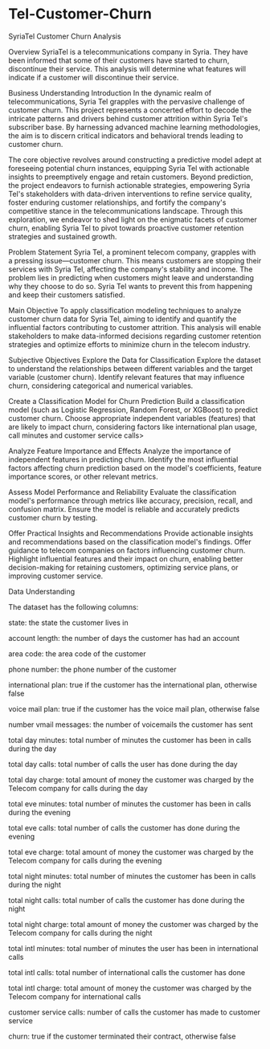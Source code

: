 # Tel-Customer-Churn

SyriaTel Customer Churn Analysis

Overview
SyriaTel is a telecommunications company in Syria. They have been informed that some of their customers have started to churn, discontinue their service. This analysis will determine what features will indicate if a customer will discontinue their service.

Business Understanding
Introduction
In the dynamic realm of telecommunications, Syria Tel grapples with the pervasive challenge of customer churn. This project represents a concerted effort to decode the intricate patterns and drivers behind customer attrition within Syria Tel's subscriber base. By harnessing advanced machine learning methodologies, the aim is to discern critical indicators and behavioral trends leading to customer churn.

The core objective revolves around constructing a predictive model adept at foreseeing potential churn instances, equipping Syria Tel with actionable insights to preemptively engage and retain customers. Beyond prediction, the project endeavors to furnish actionable strategies, empowering Syria Tel's stakeholders with data-driven interventions to refine service quality, foster enduring customer relationships, and fortify the company's competitive stance in the telecommunications landscape. Through this exploration, we endeavor to shed light on the enigmatic facets of customer churn, enabling Syria Tel to pivot towards proactive customer retention strategies and sustained growth.

Problem Statement
Syria Tel, a prominent telecom company, grapples with a pressing issue—customer churn. This means customers are stopping their services with Syria Tel, affecting the company's stability and income. The problem lies in predicting when customers might leave and understanding why they choose to do so. Syria Tel wants to prevent this from happening and keep their customers satisfied.

Main Objective
To apply classification modeling techniques to analyze customer churn data for Syria Tel, aiming to identify and quantify the influential factors contributing to customer attrition. This analysis will enable stakeholders to make data-informed decisions regarding customer retention strategies and optimize efforts to minimize churn in the telecom industry.

Subjective Objectives
Explore the Data for Classification
Explore the dataset to understand the relationships between different variables and the target variable (customer churn). Identify relevant features that may influence churn, considering categorical and numerical variables.

Create a Classification Model for Churn Prediction
Build a classification model (such as Logistic Regression, Random Forest, or XGBoost) to predict customer churn. Choose appropriate independent variables (features) that are likely to impact churn, considering factors like international plan usage, call minutes and customer service calls>

Analyze Feature Importance and Effects
Analyze the importance of independent features in predicting churn. Identify the most influential factors affecting churn prediction based on the model's coefficients, feature importance scores, or other relevant metrics.

Assess Model Performance and Reliability
Evaluate the classification model's performance through metrics like accuracy, precision, recall, and confusion matrix. Ensure the model is reliable and accurately predicts customer churn by testing.

Offer Practical Insights and Recommendations
Provide actionable insights and recommendations based on the classification model's findings. Offer guidance to telecom companies on factors influencing customer churn. Highlight influential features and their impact on churn, enabling better decision-making for retaining customers, optimizing service plans, or improving customer service.

Data Understanding

The dataset has the following columns:

state: the state the customer lives in

account length: the number of days the customer has had an account

area code: the area code of the customer

phone number: the phone number of the customer

international plan: true if the customer has the international plan, otherwise false

voice mail plan: true if the customer has the voice mail plan, otherwise false

number vmail messages: the number of voicemails the customer has sent

total day minutes: total number of minutes the customer has been in calls during the day

total day calls: total number of calls the user has done during the day

total day charge: total amount of money the customer was charged by the Telecom company for calls during the day

total eve minutes: total number of minutes the customer has been in calls during the evening

total eve calls: total number of calls the customer has done during the evening

total eve charge: total amount of money the customer was charged by the Telecom company for calls during the evening

total night minutes: total number of minutes the customer has been in calls during the night

total night calls: total number of calls the customer has done during the night

total night charge: total amount of money the customer was charged by the Telecom company for calls during the night

total intl minutes: total number of minutes the user has been in international calls

total intl calls: total number of international calls the customer has done

total intl charge: total amount of money the customer was charged by the Telecom company for international calls

customer service calls: number of calls the customer has made to customer service

churn: true if the customer terminated their contract, otherwise false